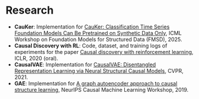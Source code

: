 # Research 

- **CauKer**: Implementation for [CauKer: Classification Time Series Foundation Models Can Be Pretrained on Synthetic Data Only](https://www.arxiv.org/abs/2508.02879), ICML Workshop on Foundation Models for Structured Data (FMSD), 2025.
- **Causal Discovery with RL**: Code, dataset, and training logs of experiments for the paper
 [Causal discovery with reinforcement learning](https://openreview.net/forum?id=S1g2skStPB), ICLR, 2020 (oral).
- **CausalVAE**: Implementation for [CausalVAE: Disentangled Representation Learning via Neural Structural Causal Models](https://arxiv.org/abs/2004.08697), CVPR, 2021.
- **GAE**: Implementation for [A graph autoencoder approach to causal structure learning](https://arxiv.org/abs/1911.07420), NeurIPS Causal Machine Learning Workshop, 2019.
